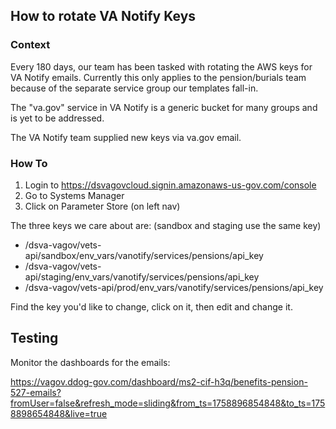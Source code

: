 ## How to rotate VA Notify Keys

### Context
Every 180 days, our team has been tasked with rotating the AWS keys for VA Notify emails.  Currently this only applies to the pension/burials team because of the separate service group our templates fall-in.

The "va.gov" service in VA Notify is a generic bucket for many groups and is yet to be addressed.

The VA Notify team supplied new keys via va.gov email.  

### How To
1.  Login to https://dsvagovcloud.signin.amazonaws-us-gov.com/console
2.  Go to Systems Manager
3.  Click on Parameter Store (on left nav)

The three keys we care about are: (sandbox and staging use the same key)

- /dsva-vagov/vets-api/sandbox/env_vars/vanotify/services/pensions/api_key
- /dsva-vagov/vets-api/staging/env_vars/vanotify/services/pensions/api_key
- /dsva-vagov/vets-api/prod/env_vars/vanotify/services/pensions/api_key


Find the key you'd like to change, click on it, then edit and change it.



## Testing

Monitor the dashboards for the emails:

https://vagov.ddog-gov.com/dashboard/ms2-cif-h3q/benefits-pension-527-emails?fromUser=false&refresh_mode=sliding&from_ts=1758896854848&to_ts=1758898654848&live=true
